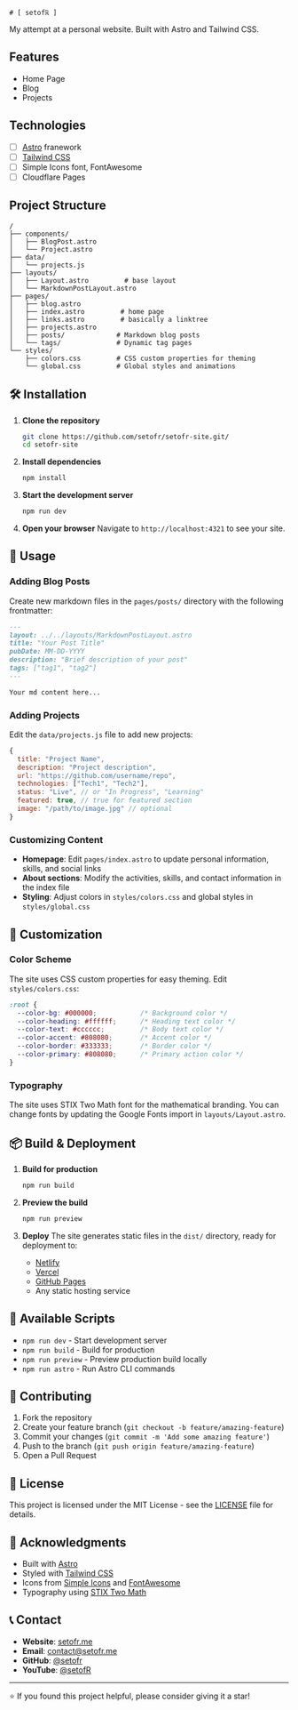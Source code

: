 
    # [ setofℝ ] 

My attempt at a personal website. Built with Astro and Tailwind CSS.

## Features

- Home Page
- Blog
- Projects

## Technologies

- [ ] [Astro](https://astro.build/) franework
- [ ] [Tailwind CSS](https://tailwindcss.com/)
- [ ] Simple Icons font, FontAwesome
- [ ] Cloudflare Pages

## Project Structure

```
/
├── components/
│   ├── BlogPost.astro       
│   └── Project.astro        
├── data/
│   └── projects.js          
├── layouts/
│   ├── Layout.astro         # base layout
│   └── MarkdownPostLayout.astro
├── pages/
│   ├── blog.astro          
│   ├── index.astro         # home page
│   ├── links.astro         # basically a linktree
│   ├── projects.astro      
│   ├── posts/             # Markdown blog posts
│   └── tags/              # Dynamic tag pages
└── styles/
    ├── colors.css         # CSS custom properties for theming
    └── global.css         # Global styles and animations
```

## 🛠️ Installation

1. **Clone the repository**
   ```bash
   git clone https://github.com/setofr/setofr-site.git/
   cd setofr-site
   ```

2. **Install dependencies**
   ```bash
   npm install
   ```

3. **Start the development server**
   ```bash
   npm run dev
   ```

4. **Open your browser**
   Navigate to `http://localhost:4321` to see your site.

## 📝 Usage

### Adding Blog Posts

Create new markdown files in the `pages/posts/` directory with the following frontmatter:

```markdown
---
layout: ../../layouts/MarkdownPostLayout.astro
title: "Your Post Title"
pubDate: MM-DD-YYYY
description: "Brief description of your post"
tags: ["tag1", "tag2"]
---

Your md content here...
```

### Adding Projects

Edit the `data/projects.js` file to add new projects:

```javascript
{
  title: "Project Name",
  description: "Project description",
  url: "https://github.com/username/repo",
  technologies: ["Tech1", "Tech2"],
  status: "Live", // or "In Progress", "Learning"
  featured: true, // true for featured section
  image: "/path/to/image.jpg" // optional
}
```

### Customizing Content

- **Homepage**: Edit `pages/index.astro` to update personal information, skills, and social links
- **About sections**: Modify the activities, skills, and contact information in the index file
- **Styling**: Adjust colors in `styles/colors.css` and global styles in `styles/global.css`

## 🎨 Customization

### Color Scheme

The site uses CSS custom properties for easy theming. Edit `styles/colors.css`:

```css
:root {
  --color-bg: #000000;           /* Background color */
  --color-heading: #ffffff;      /* Heading text color */
  --color-text: #cccccc;         /* Body text color */
  --color-accent: #808080;       /* Accent color */
  --color-border: #333333;       /* Border color */
  --color-primary: #808080;      /* Primary action color */
}
```

### Typography

The site uses STIX Two Math font for the mathematical branding. You can change fonts by updating the Google Fonts import in `layouts/Layout.astro`.

## 📦 Build & Deployment

1. **Build for production**
   ```bash
   npm run build
   ```

2. **Preview the build**
   ```bash
   npm run preview
   ```

3. **Deploy**
   The site generates static files in the `dist/` directory, ready for deployment to:
   - [Netlify](https://netlify.com)
   - [Vercel](https://vercel.com)
   - [GitHub Pages](https://pages.github.com)
   - Any static hosting service

## 🔧 Available Scripts

- `npm run dev` - Start development server
- `npm run build` - Build for production
- `npm run preview` - Preview production build locally
- `npm run astro` - Run Astro CLI commands

## 🤝 Contributing

1. Fork the repository
2. Create your feature branch (`git checkout -b feature/amazing-feature`)
3. Commit your changes (`git commit -m 'Add some amazing feature'`)
4. Push to the branch (`git push origin feature/amazing-feature`)
5. Open a Pull Request

## 📄 License

This project is licensed under the MIT License - see the [LICENSE](LICENSE) file for details.

## 🙏 Acknowledgments

- Built with [Astro](https://astro.build/)
- Styled with [Tailwind CSS](https://tailwindcss.com/)
- Icons from [Simple Icons](https://simpleicons.org/) and [FontAwesome](https://fontawesome.com/)
- Typography using [STIX Two Math](https://fonts.google.com/specimen/STIX+Two+Math)

## 📞 Contact

- **Website**: [setofr.me](https://setofr.me)
- **Email**: contact@setofr.me
- **GitHub**: [@setofr](https://github.com/setofr)
- **YouTube**: [@setofR](https://www.youtube.com/@setofR)

---

⭐ If you found this project helpful, please consider giving it a star!
